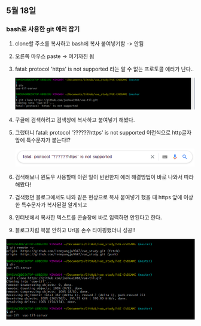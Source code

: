 ## 5월 18일
### bash로 사용한 git 에러 잡기

1. clone할 주소를 복사하고 bash에 복사 붙여넣기함 -> 안됨 
2. 오른쪽 마우스 paste -> 여기까진 됨
3. fatal: protocol 'https' is not supported 라는 알 수 없는 프로토콜 에러가 난다..

   <img src="./img/giterror2.png">
4. 구글에 검색하려고 검색창에 복사하고 붙여넣기 해봤다.
5. 그랬더니 fatal: protocol '??????https' is not supported 이런식으로 http글자 앞에 특수문자가 붙는다!?

    <img src="./img/httperror.PNG">
6. 검색해보니 윈도우 사용할때 이런 일이 빈번한지 에러 해결방법이 바로 나와서 따라해봤다!
7. 검색했던 블로그에서도 나와 같은 현상으로 복사 붙여넣기 했을 때 https 앞에 이상한 특수문자가 복사된걸 알게되고
8. 인터넷에서 복사한 텍스트를 콘솔창에 바로 입력하면 안된다고 한다.
9. 블로그처럼 복붙 안하고 Url을 손수 타이핑했더니 성공!!
  <img src="./img/gitclone.PNG">
